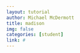 ```yaml
---
layout: tutorial
author: Michael McDermott
title: madison
img: false
categories: [student]
link: #
---
```

